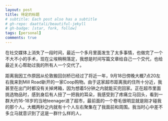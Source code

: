 ```yaml
---
layout: post
title: 待定的标题
# subtitle: Each post also has a subtitle
# gh-repo: daattali/beautiful-jekyll
# gh-badge: [star, fork, follow]
tags: [personal]
comments: true
---
```


在社交媒体上消失了一段时间，最近一个多月里面发生了太多事情，也做完了一个不大不小的手术，现在尘埃稍稍落定，我想是时间写篇文章给自己一个交代，也给最近关心帮助过我的所有人一个交代了。

距离我因工作原因从伦敦搬回剑桥已经过了将近一年，9月18日傍晚大概7点20左右我来到Mill Road新开的一家Coop购物。由于这家超市距离我的住所十分近，我甚至在出门时都没有关掉烤箱，因为想着5分钟之内就能买完回家。正在超市里面挑选物品时，感到身后有人扭了一把我的耳朵，我感受到了疼痛立马回头，看到一群大约16-18岁的当地teenager进了超市，最前面的一个卷毛很明显就是刚才碰我的那个人。大概两秒之内就有十个人左右聚集在了我面前和周围。我当时心中差不多立马就意识到了这是一群什么样的人，

